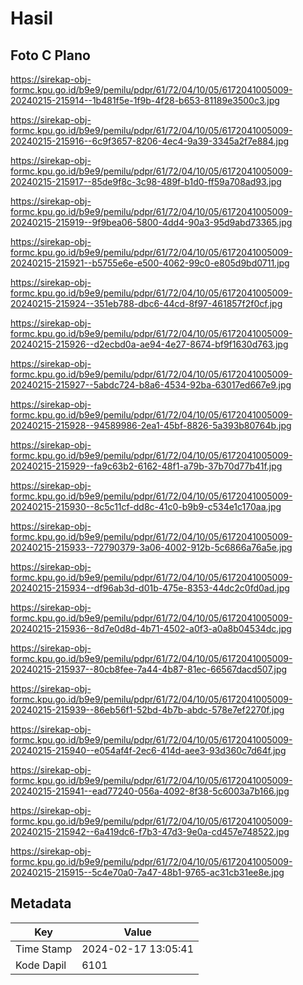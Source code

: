 # Hasil

## Foto C Plano

https://sirekap-obj-formc.kpu.go.id/b9e9/pemilu/pdpr/61/72/04/10/05/6172041005009-20240215-215914--1b481f5e-1f9b-4f28-b653-81189e3500c3.jpg

https://sirekap-obj-formc.kpu.go.id/b9e9/pemilu/pdpr/61/72/04/10/05/6172041005009-20240215-215916--6c9f3657-8206-4ec4-9a39-3345a2f7e884.jpg

https://sirekap-obj-formc.kpu.go.id/b9e9/pemilu/pdpr/61/72/04/10/05/6172041005009-20240215-215917--85de9f8c-3c98-489f-b1d0-ff59a708ad93.jpg

https://sirekap-obj-formc.kpu.go.id/b9e9/pemilu/pdpr/61/72/04/10/05/6172041005009-20240215-215919--9f9bea06-5800-4dd4-90a3-95d9abd73365.jpg

https://sirekap-obj-formc.kpu.go.id/b9e9/pemilu/pdpr/61/72/04/10/05/6172041005009-20240215-215921--b5755e6e-e500-4062-99c0-e805d9bd0711.jpg

https://sirekap-obj-formc.kpu.go.id/b9e9/pemilu/pdpr/61/72/04/10/05/6172041005009-20240215-215924--351eb788-dbc6-44cd-8f97-461857f2f0cf.jpg

https://sirekap-obj-formc.kpu.go.id/b9e9/pemilu/pdpr/61/72/04/10/05/6172041005009-20240215-215926--d2ecbd0a-ae94-4e27-8674-bf9f1630d763.jpg

https://sirekap-obj-formc.kpu.go.id/b9e9/pemilu/pdpr/61/72/04/10/05/6172041005009-20240215-215927--5abdc724-b8a6-4534-92ba-63017ed667e9.jpg

https://sirekap-obj-formc.kpu.go.id/b9e9/pemilu/pdpr/61/72/04/10/05/6172041005009-20240215-215928--94589986-2ea1-45bf-8826-5a393b80764b.jpg

https://sirekap-obj-formc.kpu.go.id/b9e9/pemilu/pdpr/61/72/04/10/05/6172041005009-20240215-215929--fa9c63b2-6162-48f1-a79b-37b70d77b41f.jpg

https://sirekap-obj-formc.kpu.go.id/b9e9/pemilu/pdpr/61/72/04/10/05/6172041005009-20240215-215930--8c5c11cf-dd8c-41c0-b9b9-c534e1c170aa.jpg

https://sirekap-obj-formc.kpu.go.id/b9e9/pemilu/pdpr/61/72/04/10/05/6172041005009-20240215-215933--72790379-3a06-4002-912b-5c6866a76a5e.jpg

https://sirekap-obj-formc.kpu.go.id/b9e9/pemilu/pdpr/61/72/04/10/05/6172041005009-20240215-215934--df96ab3d-d01b-475e-8353-44dc2c0fd0ad.jpg

https://sirekap-obj-formc.kpu.go.id/b9e9/pemilu/pdpr/61/72/04/10/05/6172041005009-20240215-215936--8d7e0d8d-4b71-4502-a0f3-a0a8b04534dc.jpg

https://sirekap-obj-formc.kpu.go.id/b9e9/pemilu/pdpr/61/72/04/10/05/6172041005009-20240215-215937--80cb8fee-7a44-4b87-81ec-66567dacd507.jpg

https://sirekap-obj-formc.kpu.go.id/b9e9/pemilu/pdpr/61/72/04/10/05/6172041005009-20240215-215939--86eb56f1-52bd-4b7b-abdc-578e7ef2270f.jpg

https://sirekap-obj-formc.kpu.go.id/b9e9/pemilu/pdpr/61/72/04/10/05/6172041005009-20240215-215940--e054af4f-2ec6-414d-aee3-93d360c7d64f.jpg

https://sirekap-obj-formc.kpu.go.id/b9e9/pemilu/pdpr/61/72/04/10/05/6172041005009-20240215-215941--ead77240-056a-4092-8f38-5c6003a7b166.jpg

https://sirekap-obj-formc.kpu.go.id/b9e9/pemilu/pdpr/61/72/04/10/05/6172041005009-20240215-215942--6a419dc6-f7b3-47d3-9e0a-cd457e748522.jpg

https://sirekap-obj-formc.kpu.go.id/b9e9/pemilu/pdpr/61/72/04/10/05/6172041005009-20240215-215915--5c4e70a0-7a47-48b1-9765-ac31cb31ee8e.jpg


## Metadata

| Key        | Value               |
| ---------- | ------------------- |
| Time Stamp | 2024-02-17 13:05:41 |
| Kode Dapil | 6101                |



